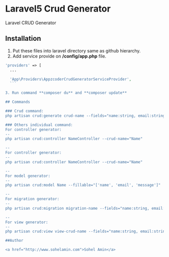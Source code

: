 # Laravel5 Crud Generator
Laravel CRUD Generator

## Installation

1. Put these files into laravel directory same as github hierarchy.
2. Add service provide on **/config/app.php** file.
  ```php
  'providers' => [
	...
 
	'App\Providers\AppzcoderCrudGeneratorServiceProvider',
	```

3. Run command **composer du** and **composer update**

## Commands

### Crud command:
php artisan crud:generate crud-name --fields="name:string, email:string, phone:integer, message:text"

### Others individual command:
For controller generator: 
--
php artisan crud:controller NameController --crud-name="Name"

--
For controller generator: 
--
php artisan crud:controller NameController --crud-name="Name"

--
For model generator: 
--
php artisan crud:model Name --fillable="['name', 'email', 'message']"

--
For migration generator: 
--
php artisan crud:migration migration-name --fields="name:string, email:string, phone:integer, message:text"

--
For view generator: 
--
php artisan crud:view view-crud-name --fields="name:string, email:string, phone:integer, message:text"

##Author

<a href="http://www.sohelamin.com">Sohel Amin</a>

